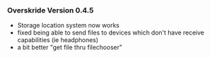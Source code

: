 ### Overskride Version 0.4.5
- Storage location system now works
- fixed being able to send files to devices which don't have receive capabilities (ie headphones)
- a bit better "get file thru filechooser"
